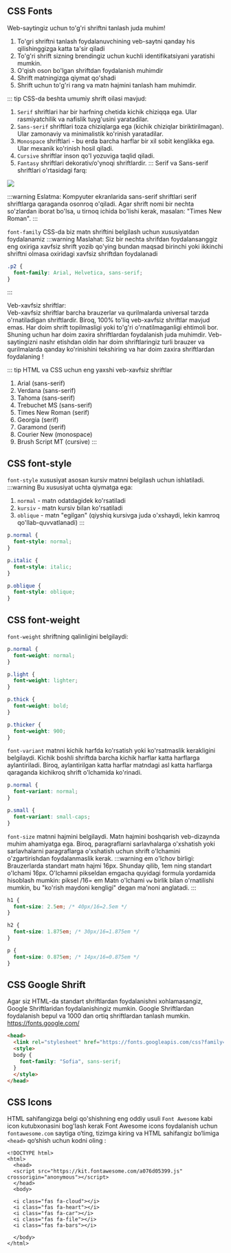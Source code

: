 ## CSS Fonts

Web-saytingiz uchun to'g'ri shriftni tanlash juda muhim! 
1. To'gri shriftni tanlash foydalanuvchining veb-saytni qanday his qilishinggizga katta ta'sir qiladi
2. To'g'ri shrift sizning brendingiz uchun kuchli identifikatsiyani yaratishi mumkin.
3. O'qish oson bo'lgan shriftdan foydalanish muhimdir
4. Shrift matningizga qiymat qo'shadi
5. Shrift uchun to'g'ri rang va matn hajmini tanlash ham muhimdir.

::: tip CSS-da beshta umumiy shrift oilasi mavjud:

1. `Serif` shriftlari har bir harfning chetida kichik chiziqqa ega. Ular rasmiyatchilik va nafislik tuyg'usini yaratadilar.
2. `Sans-serif` shriftlari toza chiziqlarga ega (kichik chiziqlar biriktirilmagan). Ular zamonaviy va minimalistik ko'rinish yaratadilar.
3. `Monospace` shriftlari - bu erda barcha harflar bir xil sobit kenglikka ega. Ular mexanik ko'rinish hosil qiladi. 
4. `Cursive` shriftlar inson qo'l yozuviga taqlid qiladi.
5. `Fantasy` shriftlari dekorativ/o'ynoqi shriftlardir.
:::
Serif va Sans-serif shriftlari o'rtasidagi farq:
<img src="/images/fonts.jpg">

:::warning Eslatma:
Kompyuter ekranlarida sans-serif shriftlari serif shriftlarga qaraganda osonroq o'qiladi.
Agar shrift nomi bir nechta so'zlardan iborat bo'lsa, u tirnoq ichida bo'lishi kerak, masalan: "Times New Roman".
:::

`font-family` CSS-da biz matn shriftini belgilash uchun xususiyatdan foydalanamiz
:::warning Maslahat:
Siz bir nechta shrifdan foydalansanggiz eng oxiriga xavfsiz shrift yozib qo'ying bundan maqsad birinchi yoki ikkinchi shriftni olmasa oxiridagi xavfsiz shriftdan foydalanadi
```css
.p2 {
  font-family: Arial, Helvetica, sans-serif;
}
```
:::

Veb-xavfsiz shriftlar:<br>
Veb-xavfsiz shriftlar barcha brauzerlar va qurilmalarda universal tarzda o'rnatiladigan shriftlardir.
Biroq, 100% to'liq veb-xavfsiz shriftlar mavjud emas. Har doim shrift topilmasligi yoki to'g'ri o'rnatilmaganligi ehtimoli bor.
Shuning uchun har doim zaxira shriftlardan foydalanish juda muhimdir.
Veb-saytingizni nashr etishdan oldin har doim shriftlaringiz turli brauzer va qurilmalarda qanday ko'rinishini tekshiring va har doim zaxira shriftlardan foydalaning !

::: tip HTML va CSS uchun eng yaxshi veb-xavfsiz shriftlar
1. Arial (sans-serif)
2. Verdana (sans-serif)
3. Tahoma (sans-serif)
4. Trebuchet MS (sans-serif)
5. Times New Roman (serif)
6. Georgia (serif)
7. Garamond (serif)
8. Courier New (monospace)
9. Brush Script MT (cursive)
:::

## CSS font-style

`font-style` xususiyat asosan kursiv matnni belgilash uchun ishlatiladi.
:::warning Bu xususiyat uchta qiymatga ega:

1. `normal` - matn odatdagidek ko'rsatiladi
2. `kursiv` - matn kursiv bilan ko'rsatiladi
3. `oblique` - matn "egilgan" (qiyshiq kursivga juda o'xshaydi, lekin kamroq qo'llab-quvvatlanadi)
:::

```css
p.normal {
  font-style: normal;
}

p.italic {
  font-style: italic;
}

p.oblique {
  font-style: oblique;
}
```

## CSS font-weight

`font-weight` shriftning qalinligini belgilaydi:
```css
p.normal {
  font-weight: normal;
}

p.light {
  font-weight: lighter;
}

p.thick {
  font-weight: bold;
}

p.thicker {
  font-weight: 900;
}
```
`font-variant` matnni kichik harfda ko'rsatish yoki ko'rsatmaslik kerakligini belgilaydi.
Kichik boshli shriftda barcha kichik harflar katta harflarga aylantiriladi. Biroq, aylantirilgan katta harflar matndagi asl katta harflarga qaraganda kichikroq shrift o'lchamida ko'rinadi.
```css
p.normal {
  font-variant: normal;
}

p.small {
  font-variant: small-caps;
}
```

`font-size` matnni hajmini belgilaydi. Matn hajmini boshqarish veb-dizaynda muhim ahamiyatga ega.
Biroq, paragraflarni sarlavhalarga o'xshatish yoki sarlavhalarni paragraflarga o'xshatish uchun shrift o'lchamini o'zgartirishdan foydalanmaslik kerak.
:::warning em o'lchov birligi:
Brauzerlarda standart matn hajmi 16px. Shunday qilib, 1em ning standart o'lchami 16px.
O'lchamni pikseldan emgacha quyidagi formula yordamida hisoblash mumkin: piksel /16= em
Matn o'lchami `vw` birlik bilan o'rnatilishi mumkin, bu "ko'rish maydoni kengligi" degan ma'noni anglatadi.
:::
```css
h1 {
  font-size: 2.5em; /* 40px/16=2.5em */
}

h2 {
  font-size: 1.875em; /* 30px/16=1.875em */
}

p {
  font-size: 0.875em; /* 14px/16=0.875em */
}
```
## CSS Google Shrift

Agar siz HTML-da standart shriftlardan foydalanishni xohlamasangiz, Google Shriftlaridan foydalanishingiz mumkin.
Google Shriftlardan foydalanish bepul va 1000 dan ortiq shriftlardan tanlash mumkin. https://fonts.google.com/

```html
<head>
  <link rel="stylesheet" href="https://fonts.googleapis.com/css?family=Sofia">
  <style>
  body {
    font-family: "Sofia", sans-serif;
  }
  </style>
</head>
```

## CSS Icons
HTML sahifangizga belgi qo'shishning eng oddiy usuli `Font Awesome` kabi icon kutubxonasini bog'lash kerak
Font Awesome icons foydalanish uchun `fontawesome.com` saytiga o‘ting, tizimga kiring va HTML sahifangiz bo‘limiga `<head>` qo‘shish uchun kodni oling :

```htmlx
<!DOCTYPE html>
<html>
  <head>
  <script src="https://kit.fontawesome.com/a076d05399.js" crossorigin="anonymous"></script>
  </head>
  <body>

  <i class="fas fa-cloud"></i>
  <i class="fas fa-heart"></i>
  <i class="fas fa-car"></i>
  <i class="fas fa-file"></i>
  <i class="fas fa-bars"></i>

  </body>
</html>
```

